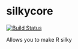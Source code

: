 
# silkycore

[![Build Status](https://travis-ci.org/silkyproject/silkycore.svg?branch=master)](https://travis-ci.org/silkyproject/silkycore)

Allows you to make R silky
